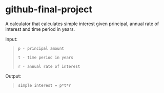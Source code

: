 # github-final-project

A calculator that calculates simple interest given principal, annual rate of interest and time period in years.

Input:

> ```p - principal amount```
> 
> ```t - time period in years```
> 
> ```r - annual rate of interest```
   
Output:

> ```simple interest = p*t*r```
